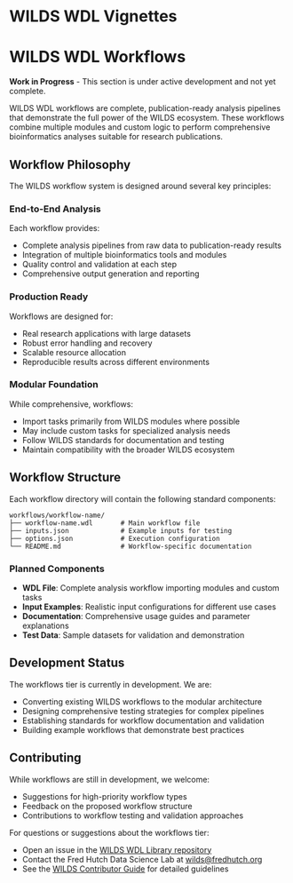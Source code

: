 # WILDS WDL Vignettes

# WILDS WDL Workflows

**Work in Progress** - This section is under active development and not yet complete.

WILDS WDL workflows are complete, publication-ready analysis pipelines that demonstrate the full power of the WILDS ecosystem. These workflows combine multiple modules and custom logic to perform comprehensive bioinformatics analyses suitable for research publications.

## Workflow Philosophy

The WILDS workflow system is designed around several key principles:

### **End-to-End Analysis**
Each workflow provides:
- Complete analysis pipelines from raw data to publication-ready results
- Integration of multiple bioinformatics tools and modules
- Quality control and validation at each step
- Comprehensive output generation and reporting

### **Production Ready**
Workflows are designed for:
- Real research applications with large datasets
- Robust error handling and recovery
- Scalable resource allocation
- Reproducible results across different environments

### **Modular Foundation**
While comprehensive, workflows:
- Import tasks primarily from WILDS modules where possible
- May include custom tasks for specialized analysis needs
- Follow WILDS standards for documentation and testing
- Maintain compatibility with the broader WILDS ecosystem

## Workflow Structure

Each workflow directory will contain the following standard components:

```
workflows/workflow-name/
├── workflow-name.wdl       # Main workflow file
├── inputs.json             # Example inputs for testing
├── options.json            # Execution configuration
└── README.md               # Workflow-specific documentation
```

### **Planned Components**

- **WDL File**: Complete analysis workflow importing modules and custom tasks
- **Input Examples**: Realistic input configurations for different use cases
- **Documentation**: Comprehensive usage guides and parameter explanations
- **Test Data**: Sample datasets for validation and demonstration

## Development Status

The workflows tier is currently in development. We are:
- Converting existing WILDS workflows to the modular architecture
- Designing comprehensive testing strategies for complex pipelines
- Establishing standards for workflow documentation and validation
- Building example workflows that demonstrate best practices

## Contributing

While workflows are still in development, we welcome:
- Suggestions for high-priority workflow types
- Feedback on the proposed workflow structure
- Contributions to workflow testing and validation approaches

For questions or suggestions about the workflows tier:
- Open an issue in the [WILDS WDL Library repository](https://github.com/getwilds/wilds-wdl-library/issues)
- Contact the Fred Hutch Data Science Lab at wilds@fredhutch.org
- See the [WILDS Contributor Guide](https://getwilds.org/guide/) for detailed guidelines
